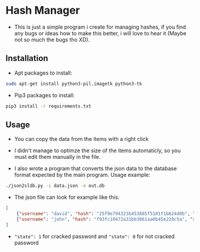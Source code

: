 # Hash Manager
- This is just a simple program i create for managing hashes, if you find any bugs or ideas how to make this better, i will love to hear it (Maybe not so much the bugs tho XD).

## Installation
- Apt packages to install: 
```bash
sudo apt-get install python3-pil.imagetk python3-tk
```
- Pip3 packages to install:
```bash
pip3 install -r requirements.txt
```

## Usage
- You can copy the data from the items with a right click

- I didn't manage to optimze the size of the items automaticly, so you must edit them manually in the file.

- I also wrote a program that converts the json data to the database format expected by the main program. Usage example:
```bash
./json2sldb.py -i data.json -o out.db
```
- The json file can look for example like this:
```json
[
    {"username": "david", "hash": "25f9e794323b453885f5181f1b624d0b", "password": "123456789", "state": 1},
    {"username": "john", "hash": "f93fc10472a31bb3061aa0b45e228c5a", "state": 0}
]
```
- `"state": 1` for cracked password and `"state": 0` for not cracked password

